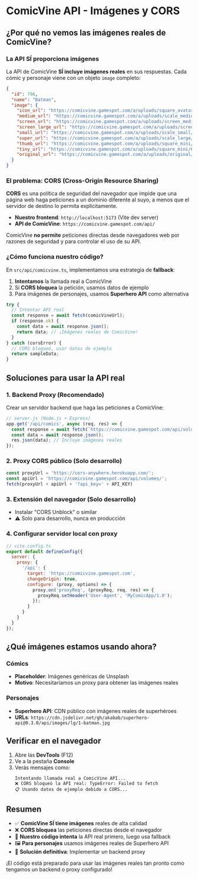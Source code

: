 # ComicVine API - Imágenes y CORS

## ¿Por qué no vemos las imágenes reales de ComicVine?

### La API SÍ proporciona imágenes

La API de ComicVine **SÍ incluye imágenes reales** en sus respuestas. Cada cómic y personaje viene con un objeto `image` completo:

```json
{
  "id": 796,
  "name": "Batman",
  "image": {
    "icon_url": "https://comicvine.gamespot.com/a/uploads/square_avatar/6/67663/5206439-796.jpg",
    "medium_url": "https://comicvine.gamespot.com/a/uploads/scale_medium/6/67663/5206439-796.jpg",
    "screen_url": "https://comicvine.gamespot.com/a/uploads/screen_medium/6/67663/5206439-796.jpg",
    "screen_large_url": "https://comicvine.gamespot.com/a/uploads/screen_kubrick/6/67663/5206439-796.jpg",
    "small_url": "https://comicvine.gamespot.com/a/uploads/scale_small/6/67663/5206439-796.jpg",
    "super_url": "https://comicvine.gamespot.com/a/uploads/scale_large/6/67663/5206439-796.jpg",
    "thumb_url": "https://comicvine.gamespot.com/a/uploads/square_mini/6/67663/5206439-796.jpg",
    "tiny_url": "https://comicvine.gamespot.com/a/uploads/square_mini/6/67663/5206439-796.jpg",
    "original_url": "https://comicvine.gamespot.com/a/uploads/original/6/67663/5206439-796.jpg"
  }
}
```

### El problema: CORS (Cross-Origin Resource Sharing)

**CORS** es una política de seguridad del navegador que impide que una página web haga peticiones a un dominio diferente al suyo, a menos que el servidor de destino lo permita explícitamente.

- **Nuestro frontend**: `http://localhost:5173` (Vite dev server)
- **API de ComicVine**: `https://comicvine.gamespot.com/api/`

ComicVine **no permite** peticiones directas desde navegadores web por razones de seguridad y para controlar el uso de su API.

### ¿Cómo funciona nuestro código?

En `src/api/comicvine.ts`, implementamos una estrategia de **fallback**:

1. **Intentamos** la llamada real a ComicVine
2. Si **CORS bloquea** la petición, usamos datos de ejemplo
3. Para imágenes de personajes, usamos **Superhero API** como alternativa

```typescript
try {
  // Intentar API real
  const response = await fetch(comicVineUrl);
  if (response.ok) {
    const data = await response.json();
    return data; // ¡Imágenes reales de ComicVine!
  }
} catch (corsError) {
  // CORS bloqueó, usar datos de ejemplo
  return sampleData;
}
```

## Soluciones para usar la API real

### 1. Backend Proxy (Recomendado)
Crear un servidor backend que haga las peticiones a ComicVine:

```javascript
// server.js (Node.js + Express)
app.get('/api/comics', async (req, res) => {
  const response = await fetch(`https://comicvine.gamespot.com/api/volumes/?api_key=${API_KEY}`);
  const data = await response.json();
  res.json(data); // Incluye imágenes reales
});
```

### 2. Proxy CORS público (Solo desarrollo)
```javascript
const proxyUrl = 'https://cors-anywhere.herokuapp.com/';
const apiUrl = 'https://comicvine.gamespot.com/api/volumes/';
fetch(proxyUrl + apiUrl + '?api_key=' + API_KEY)
```

### 3. Extensión del navegador (Solo desarrollo)
- Instalar "CORS Unblock" o similar
- ⚠️ Solo para desarrollo, nunca en producción

### 4. Configurar servidor local con proxy
```javascript
// vite.config.ts
export default defineConfig({
  server: {
    proxy: {
      '/api': {
        target: 'https://comicvine.gamespot.com',
        changeOrigin: true,
        configure: (proxy, options) => {
          proxy.on('proxyReq', (proxyReq, req, res) => {
            proxyReq.setHeader('User-Agent', 'MyComicApp/1.0');
          });
        }
      }
    }
  }
});
```

## ¿Qué imágenes estamos usando ahora?

### Cómics
- **Placeholder**: Imágenes genéricas de Unsplash
- **Motivo**: Necesitaríamos un proxy para obtener las imágenes reales

### Personajes
- **Superhero API**: CDN público con imágenes reales de superhéroes
- **URLs**: `https://cdn.jsdelivr.net/gh/akabab/superhero-api@0.3.0/api/images/lg/1-batman.jpg`

## Verificar en el navegador

1. Abre las **DevTools** (F12)
2. Ve a la pestaña **Console**
3. Verás mensajes como:
   ```
   Intentando llamada real a ComicVine API...
   ❌ CORS bloqueó la API real: TypeError: Failed to fetch
   📋 Usando datos de ejemplo debido a CORS...
   ```

## Resumen

- ✅ **ComicVine SÍ tiene imágenes** reales de alta calidad
- ❌ **CORS bloquea** las peticiones directas desde el navegador  
- 🔄 **Nuestro código intenta** la API real primero, luego usa fallback
- 🖼️ **Para personajes** usamos imágenes reales de Superhero API
- 🚀 **Solución definitiva**: Implementar un backend proxy

¡El código está preparado para usar las imágenes reales tan pronto como tengamos un backend o proxy configurado!
